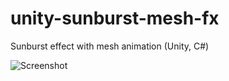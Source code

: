 unity-sunburst-mesh-fx
======================

Sunburst effect with mesh animation (Unity, C#)

![Screenshot](http://keijiro.github.io/unity-sunburst-fx/Screenshot.png)
